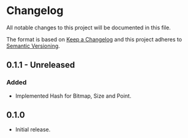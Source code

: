 # Changelog

All notable changes to this project will be documented in this file.

The format is based on [Keep a Changelog](http://keepachangelog.com/en/1.0.0/)
and this project adheres to [Semantic Versioning](https://semver.org/spec/v2.0.0.html).

## 0.1.1 - Unreleased

### Added
- Implemented Hash for Bitmap, Size and Point.

## 0.1.0
- Initial release.
